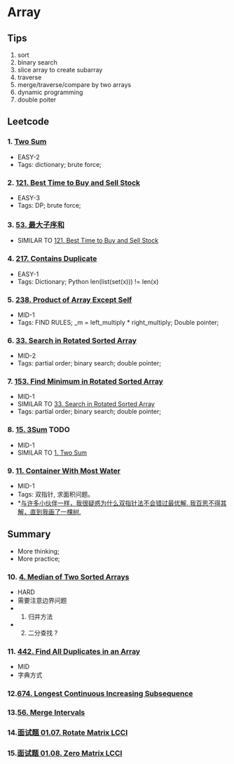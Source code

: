 # Array

## Tips
1. sort
2. binary search
3. slice array to create subarray
4. traverse
5. merge/traverse/compare by two arrays
6. dynamic programming
7. double poiter

## Leetcode
### 1. [Two Sum](https://leetcode.com/problems/two-sum/) 

- EASY-2
- Tags: dictionary; brute force;

### 2. [121. Best Time to Buy and Sell Stock](https://leetcode.com/problems/best-time-to-buy-and-sell-stock/)

- EASY-3
- Tags: DP; brute force;

### 3. [53. 最大子序和](https://leetcode-cn.com/problems/maximum-subarray/)
- SIMILAR TO [121. Best Time to Buy and Sell Stock](https://leetcode.com/problems/best-time-to-buy-and-sell-stock/)

### 4. [217. Contains Duplicate](https://leetcode-cn.com/problems/contains-duplicate/)

- EASY-1
- Tags: Dictionary; Python len(list(set(x))) != len(x)

### 5. [238. Product of Array Except Self](https://leetcode-cn.com/problems/product-of-array-except-self/)

- MID-1
- Tags: FIND RULES; _m = left_multiply * right_multiply; Double pointer;

### 6. [33. Search in Rotated Sorted Array](https://leetcode-cn.com/problems/search-in-rotated-sorted-array/)

- MID-2
- Tags: partial order; binary search; double pointer;

### 7. [153. Find Minimum in Rotated Sorted Array](https://leetcode-cn.com/problems/find-minimum-in-rotated-sorted-array/)

- MID-1
- SIMILAR TO [33. Search in Rotated Sorted Array](https://leetcode-cn.com/problems/search-in-rotated-sorted-array/)
- Tags: partial order; binary search; double pointer;

### 8. [15. 3Sum](https://leetcode-cn.com/problems/3sum/) TODO

- MID-1
- SIMILAR TO [1. Two Sum](https://leetcode-cn.com/problems/two-sum/)

### 9. [11. Container With Most Water](https://leetcode-cn.com/problems/container-with-most-water/)

- MID-1
- Tags: 双指针, 求面积问题。
- *[与许多小伙伴一样，我很疑惑为什么双指针法不会错过最优解.
我百思不得其解，直到我画了一棵树.](https://leetcode-cn.com/problems/container-with-most-water/solution/zhi-guan-de-shuang-zhi-zhen-fa-jie-shi-by-na-kong/)

## Summary
- More thinking;
- More practice;

### 10. [4. Median of Two Sorted Arrays](https://leetcode-cn.com/problems/median-of-two-sorted-arrays/)
- HARD
- 需要注意边界问题
- 1. 归并方法
- 2. 二分查找 ?

### 11. [442. Find All Duplicates in an Array](https://leetcode-cn.com/problems/find-all-duplicates-in-an-array/)
- MID
- 字典方式

### 12.[674. Longest Continuous Increasing Subsequence](https://leetcode-cn.com/problems/longest-continuous-increasing-subsequence/)

### 13.[56. Merge Intervals](https://leetcode-cn.com/problems/merge-intervals/)

### 14.[面试题 01.07. Rotate Matrix LCCI](https://leetcode-cn.com/problems/rotate-matrix-lcci/)

### 15.[面试题 01.08. Zero Matrix LCCI](https://leetcode-cn.com/problems/zero-matrix-lcci/)